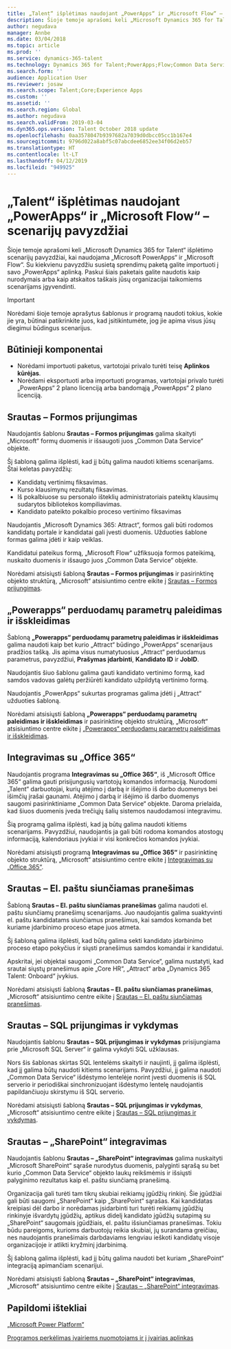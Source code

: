 ```yaml
---
title: „Talent“ išplėtimas naudojant „PowerApps“ ir „Microsoft Flow“ – scenarijų pavyzdžiai
description: Šioje temoje aprašomi keli „Microsoft Dynamics 365 for Talent“ išplėtimo scenarijų pavyzdžiai, kai naudojama „Microsoft PowerApps“ ir „Microsoft Flow“.
author: negudava
manager: Annbe
ms.date: 03/04/2018
ms.topic: article
ms.prod: ''
ms.service: dynamics-365-talent
ms.technology: Dynamics 365 for Talent;PowerApps;Flow;Common Data Service
ms.search.form: ''
audience: Application User
ms.reviewer: josaw
ms.search.scope: Talent;Core;Experience Apps
ms.custom: ''
ms.assetid: ''
ms.search.region: Global
ms.author: negudava
ms.search.validFrom: 2019-03-04
ms.dyn365.ops.version: Talent October 2018 update
ms.openlocfilehash: 0aa3578047b9397682a7039d0dbcc05cc1b167e4
ms.sourcegitcommit: 9796d022a8abf5c07abcdee6852ee34f06d2eb57
ms.translationtype: HT
ms.contentlocale: lt-LT
ms.lasthandoff: 04/12/2019
ms.locfileid: "949925"
---
```

# <a name="extend-talent-by-using-powerapps-and-microsoft-flow---example-scenarios"></a>„Talent“ išplėtimas naudojant „PowerApps“ ir „Microsoft Flow“ – scenarijų pavyzdžiai

Šioje temoje aprašomi keli „Microsoft Dynamics 365 for Talent“ išplėtimo scenarijų pavyzdžiai, kai naudojama „Microsoft PowerApps“ ir „Microsoft Flow“. Su kiekvienu pavyzdžiu susietą sprendimų paketą galite importuoti į savo „PowerApps“ aplinką. Paskui šiais paketais galite naudotis kaip nurodymais arba kaip atskaitos taškais jūsų organizacijai taikomiems scenarijams įgyvendinti.

> [!IMPORTANT]
> Norėdami šioje temoje aprašytus šablonus ir programą naudoti tokius, kokie jie yra, būtinai patikrinkite juos, kad įsitikintumėte, jog jie apima visus jūsų diegimui būdingus scenarijus.


## <a name="prerequisites"></a>Būtinieji komponentai

- Norėdami importuoti paketus, vartotojai privalo turėti teisę **Aplinkos kūrėjas**.
- Norėdami eksportuoti arba importuoti programas, vartotojai privalo turėti „PowerApps“ 2 plano licenciją arba bandomąją „PowerApps“ 2 plano licenciją.

## <a name="flow--form-connect"></a>Srautas – Formos prijungimas

Naudojantis šablonu **Srautas – Formos prijungimas** galima skaityti „Microsoft“ formų duomenis ir išsaugoti juos „Common Data Service“ objekte.

Šį šabloną galima išplėsti, kad jį būtų galima naudoti kitiems scenarijams. Štai keletas pavyzdžių:

- Kandidatų vertinimų fiksavimas.
- Kurso klausimynų rezultatų fiksavimas.
- Iš pokalbiuose su personalo išteklių administratoriais pateiktų klausimų sudarytos bibliotekos kompiliavimas.
- Kandidato pateikto pokalbio proceso vertinimo fiksavimas

Naudojantis „Microsoft Dynamics 365: Attract“, formos gali būti rodomos kandidatų portale ir kandidatai gali įvesti duomenis. Užduoties šablone formas galima įdėti ir kaip veiklas.

Kandidatui pateikus formą, „Microsoft Flow“ užfiksuoja formos pateikimą, nuskaito duomenis ir išsaugo juos „Common Data Service“ objekte.

Norėdami atsisiųsti šabloną **Srautas – Formos prijungimas** ir pasirinktinę objekto struktūrą, „Microsoft“ atsisiuntimo centre eikite į [Srautas – Formos prijungimas](https://go.microsoft.com/fwlink/?linkid=2081988).

## <a name="initiate-and-extract-parameters-passed-to-powerapps"></a>„Powerapps“ perduodamų parametrų paleidimas ir išskleidimas

Šabloną **„Powerapps“ perduodamų parametrų paleidimas ir išskleidimas** galima naudoti kaip bet kurio „Attract“ būdingo „PowerApps“ scenarijaus pradžios tašką. Jis apima visus numatytuosius „Attract“ perduodamus parametrus, pavyzdžiui, **Prašymas įdarbinti**, **Kandidato ID** ir **JobID**.

Naudojantis šiuo šablonu galima gauti kandidato vertinimo formą, kad samdos vadovas galėtų peržiūrėti kandidato užpildytą vertinimo formą.

Naudojantis „PowerApps“ sukurtas programas galima įdėti į „Attract“ užduoties šabloną.

Norėdami atsisiųsti šabloną **„Powerapps“ perduodamų parametrų paleidimas ir išskleidimas** ir pasirinktinę objekto struktūrą, „Microsoft“ atsisiuntimo centre eikite į [„Powerapps“ perduodamų parametrų paleidimas ir išskleidimas](https://go.microsoft.com/fwlink/?linkid=2081991).

## <a name="integration-with-office-365"></a>Integravimas su „Office 365“

Naudojantis programa **Integravimas su „Office 365“**, iš „Microsoft Office 365“ galima gauti prisijungusių vartotojų komandos informaciją. Nurodomi „Talent“ darbuotojai, kurių atėjimo į darbą ir išėjimo iš darbo duomenys bei išimčių įrašai gaunami. Atėjimo į darbą ir išėjimo iš darbo duomenys saugomi pasirinktiniame „Common Data Service“ objekte. Daroma prielaida, kad šiuos duomenis įveda trečiųjų šalių sistemos naudodamosi integravimu.

Šią programą galima išplėsti, kad ją būtų galima naudoti kitiems scenarijams. Pavyzdžiui, naudojantis ja gali būti rodoma komandos atostogų informaciją, kalendoriaus įvykiai ir visi konkrečios komandos įvykiai.

Norėdami atsisiųsti programą **Integravimas su „Office 365“** ir pasirinktinę objekto struktūrą, „Microsoft“ atsisiuntimo centre eikite į [Integravimas su „Office 365“](https://go.microsoft.com/fwlink/?linkid=2081787).

## <a name="flow--email-notification"></a>Srautas – El. paštu siunčiamas pranešimas

Šabloną **Srautas – El. paštu siunčiamas pranešimas** galima naudoti el. paštu siunčiamų pranešimų scenarijams. Juo naudojantis galima suaktyvinti el. paštu kandidatams siunčiamus pranešimus, kai samdos komanda bet kuriame įdarbinimo proceso etape juos atmeta.

Šį šabloną galima išplėsti, kad būtų galima sekti kandidato įdarbinimo proceso etapo pokyčius ir siųsti pranešimus samdos komandai ir kandidatui.

Apskritai, jei objektai saugomi „Common Data Service“, galima nustatyti, kad srautai siųstų pranešimus apie „Core HR“, „Attract“ arba „Dynamics 365 Talent: Onboard“ įvykius.

Norėdami atsisiųsti šabloną **Srautas – El. paštu siunčiamas pranešimas**, „Microsoft“ atsisiuntimo centre eikite į [Srautas – El. paštu siunčiamas pranešimas](https://go.microsoft.com/fwlink/?linkid=2082103).

## <a name="flow--sql-connect-and-execute"></a>Srautas – SQL prijungimas ir vykdymas

Naudojantis šablonu **Srautas – SQL prijungimas ir vykdymas** prisijungiama prie „Microsoft SQL Server“ ir galima vykdyti SQL užklausas.

Nors šis šablonas skirtas SQL lentelėms skaityti ir naujinti, jį galima išplėsti, kad jį galima būtų naudoti kitiems scenarijams. Pavyzdžiui, jį galima naudoti „Common Data Service“ išdėstymo lentelėje norint įvesti duomenis iš SQL serverio ir periodiškai sinchronizuojant išdėstymo lentelę naudojantis papildančiuoju skirstymu iš SQL serverio.

Norėdami atsisiųsti šabloną **Srautas – SQL prijungimas ir vykdymas**, „Microsoft“ atsisiuntimo centre eikite į [Srautas – SQL prijungimas ir vykdymas](https://go.microsoft.com/fwlink/?linkid=2081789).

## <a name="flow--sharepoint-integration"></a>Srautas – „SharePoint“ integravimas

Naudojantis šablonu **Srautas – „SharePoint“ integravimas** galima nuskaityti „Microsoft SharePoint“ sąraše nurodytus duomenis, palyginti sąrašą su bet kurio „Common Data Service“ objekto laukų reikšmėmis ir išsiųsti palyginimo rezultatus kaip el. paštu siunčiamą pranešimą. 

Organizacija gali turėti tam tikrų skubiai reikiamų įgūdžių rinkinį. Šie įgūdžiai gali būti saugomi „SharePoint“ kaip „SharePoint“ sąrašas. Kai kandidatas kreipiasi dėl darbo ir norėdamas įsidarbinti turi turėti reikiamų įgūdžių rinkinyje išvardytų įgūdžių, aptikus didelį kandidato įgūdžių sutapimą su „SharePoint“ saugomais įgūdžiais, el. paštu išsiunčiamas pranešimas. Tokiu būdu pareigoms, kurioms darbuotojų reikia skubiai, jų surandama greičiau, nes naudojantis pranešimais darbdaviams lengviau ieškoti kandidatų visoje organizacijoje ir atlikti kryžminį įdarbinimą.

Šį šabloną galima išplėsti, kad jį būtų galima naudoti bet kuriam „SharePoint“ integraciją apimančiam scenarijui.

Norėdami atsisiųsti šabloną **Srautas – „SharePoint“ integravimas**, „Microsoft“ atsisiuntimo centre eikite į [Srautas – „SharePoint“ integravimas](https://go.microsoft.com/fwlink/?linkid=2082109).



## <a name="additional-resources"></a>Papildomi ištekliai

[„Microsoft Power Platform“](https://docs.microsoft.com/power-platform/admin/admin-documentation)

[Programos perkėlimas įvairiems nuomotojams ir į įvairias aplinkas](https://docs.microsoft.com/en-us/power-platform/admin/environment-and-tenant-migration)
